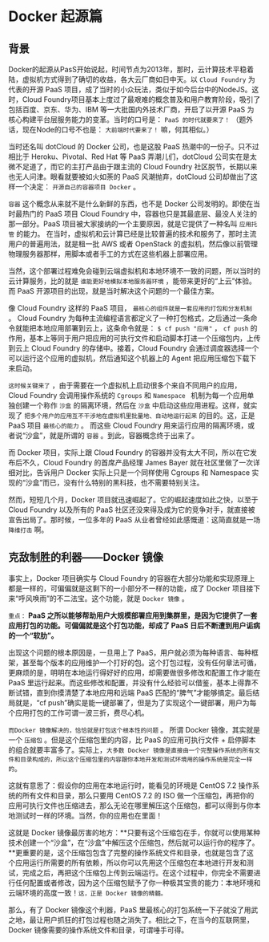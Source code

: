 # Docker 起源篇

## 背景

Docker的起源从PasS开始说起，时间节点为2013年，那时，云计算技术平稳着陆，虚拟机方式得到了确切的收益，各大云厂商如日中天。以 `Cloud Foundry` 为代表的开源 PaaS 项目，成了当时的小众玩法，类似于如今后台中的NodeJS。这时，Cloud Foundry项目基本上度过了最艰难的概念普及和用户教育阶段，吸引了包括百度、京东、华为、IBM 等一大批国内外技术厂商，开启了以开源 PaaS 为核心构建平台层服务能力的变革。当时的口号是： `PaaS 的时代就要来了！` （题外话，现在Node的口号不也是： `大前端时代要来了！` 嘛，何其相似。）

当时还名叫 dotCloud 的 Docker 公司，也是这股 PaaS 热潮中的一份子。只不过相比于 Heroku、Pivotal、Red Hat 等 PaaS 弄潮儿们，dotCloud 公司实在是太微不足道了，而它的主打产品由于跟主流的 Cloud Foundry 社区脱节，长期以来也无人问津。眼看就要被如火如荼的 PaaS 风潮抛弃，dotCloud 公司却做出了这样一个决定： `开源自己的容器项目 Docker` 。

`容器` 这个概念从来就不是什么新鲜的东西，也不是 Docker 公司发明的。即使在当时最热门的 PaaS 项目 Cloud Foundry 中，容器也只是其最底层、最没人关注的那一部分。PaaS 项目被大家接纳的一个主要原因，就是它提供了一种名叫 `应用托管` 的能力。 在当时，虚拟机和云计算已经是比较普遍的技术和服务了，那时主流用户的普遍用法，就是租一批 AWS 或者 OpenStack 的虚拟机，然后像以前管理物理服务器那样，用脚本或者手工的方式在这些机器上部署应用。

当然，这个部署过程难免会碰到云端虚拟机和本地环境不一致的问题，所以当时的云计算服务，比的就是 `谁能更好地模拟本地服务器环境` ，能带来更好的“上云”体验。而 PaaS 开源项目的出现，就是当时解决这个问题的一个最佳方案。

像 Cloud Foundry 这样的 PaaS 项目， `最核心的组件就是一套应用的打包和分发机制` 。 Cloud Foundry 为每种主流编程语言都定义了一种打包格式，之后通过一条命令就能把本地应用部署到云上，这条命令就是： `$ cf push "应用"` ， `cf push` 的作用，基本上等同于用户把应用的可执行文件和启动脚本打进一个压缩包内，上传到云上 Cloud Foundry 的存储中。接着，Cloud Foundry 会通过调度器选择一个可以运行这个应用的虚拟机，然后通知这个机器上的 Agent 把应用压缩包下载下来启动。

`这时候关键来了` ，由于需要在一个虚拟机上启动很多个来自不同用户的应用，Cloud Foundry 会调用操作系统的 `Cgroups` 和 `Namespace ` 机制为每一个应用单独创建一个称作 `沙盒` 的隔离环境，然后在 `沙盒` 中启动这些应用进程。这样，就实现了 `把多个用户的应用互不干涉地在虚拟机里批量地、自动地运行起来` 的目的。这，正是 PaaS 项目 `最核心的能力` 。 而这些 Cloud Foundry 用来运行应用的隔离环境，或者说“沙盒”，就是所谓的 `容器` 。到此，容器概念终于出来了。

而 Docker 项目，实际上跟 Cloud Foundry 的容器并没有太大不同，所以在它发布后不久，Cloud Foundry 的首席产品经理 James Bayer 就在社区里做了一次详细对比，告诉用户 Docker 实际上只是一个同样使用 Cgroups 和 Namespace 实现的“沙盒”而已，没有什么特别的黑科技，也不需要特别关注。

然而，短短几个月，Docker 项目就迅速崛起了。它的崛起速度如此之快，以至于 Cloud Foundry 以及所有的 PaaS 社区还没来得及成为它的竞争对手，就直接被宣告出局了。那时候，一位多年的 PaaS 从业者曾经如此感慨道：这简直就是一场 `降维打击` 啊。

## 克敌制胜的利器——Docker 镜像

事实上，Docker 项目确实与 Cloud Foundry 的容器在大部分功能和实现原理上都是一样的，可偏偏就是这剩下的一小部分不一样的功能，成了 Docker 项目接下来“呼风唤雨”的不二法宝。这个功能，就是 `Docker 镜像` 。

`重点：` **PaaS 之所以能够帮助用户大规模部署应用到集群里，是因为它提供了一套应用打包的功能。可偏偏就是这个打包功能，却成了 PaaS 日后不断遭到用户诟病的一个“软肋”。**

出现这个问题的根本原因是，一旦用上了 PaaS，用户就必须为每种语言、每种框架，甚至每个版本的应用维护一个打好的包。这个打包过程，没有任何章法可循，更麻烦的是，明明在本地运行得好好的应用，却需要做很多修改和配置工作才能在 PaaS 里运行起来。而这些修改和配置，并没有什么经验可以借鉴，基本上得靠不断试错，直到你摸清楚了本地应用和远端 PaaS 匹配的“脾气”才能够搞定。最后结局就是，“cf push”确实是能一键部署了，但是为了实现这个一键部署，用户为每个应用打包的工作可谓一波三折，费尽心机。

`而Docker 镜像解决的，恰恰就是打包这个根本性的问题` 。 所谓 Docker 镜像，其实就是一个 `压缩包` 。但是这个压缩包里的内容，比 PaaS 的应用可执行文件 + 启停脚本的组合就要丰富多了。实际上，`大多数 Docker 镜像是直接由一个完整操作系统的所有文件和目录构成的，所以这个压缩包里的内容跟你本地开发和测试环境用的操作系统是完全一样的`。

这就有意思了：假设你的应用在本地运行时，能看见的环境是 CentOS 7.2 操作系统的所有文件和目录，那么只要用 CentOS 7.2 的 ISO 做一个压缩包，再把你的应用可执行文件也压缩进去，那么无论在哪里解压这个压缩包，都可以得到与你本地测试时一样的环境。当然，你的应用也在里面！

这就是 Docker 镜像最厉害的地方：**只要有这个压缩包在手，你就可以使用某种技术创建一个“沙盒”，在“沙盒”中解压这个压缩包，然后就可以运行你的程序了。**更重要的是，这个压缩包包含了完整的操作系统文件和目录，也就是包含了这个应用运行所需要的所有依赖，所以你可以先用这个压缩包在本地进行开发和测试，完成之后，再把这个压缩包上传到云端运行。在这个过程中，你完全不需要进行任何配置或者修改，因为这个压缩包赋予了你一种极其宝贵的能力：本地环境和云端环境的高度一致！`这，正是 Docker 镜像的精髓。`

那么，有了 Docker 镜像这个利器，PaaS 里最核心的打包系统一下子就没了用武之地，最让用户抓狂的打包过程也随之消失了。相比之下，在当今的互联网里，Docker 镜像需要的操作系统文件和目录，可谓唾手可得。
